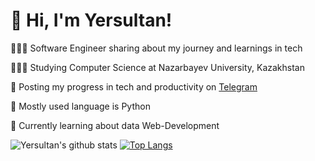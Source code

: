 # 👋 Hi, I'm Yersultan!


👩🏻‍💻 Software Engineer sharing about my journey and learnings in tech

👨🏻‍🎓 Studying Computer Science at Nazarbayev University, Kazakhstan

🎨 Posting my progress in tech and productivity on [Telegram](https://t.me/yersultanyers)

🐍 Mostly used language is Python

💭 Currently learning about data Web-Development


![Yersultan's github stats](https://github-readme-stats.vercel.app/api?username=Argon0ut&count_private=true&show_icons=true&theme=tokyonight&hide_rank=false)
[![Top Langs](https://github-readme-stats.vercel.app/api/top-langs/?username=Argon0ut&theme=tokyonight)](https://github.com/anuraghazra/github-readme-stats)

